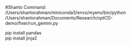 
#Shanto Command:
/Users/shantorahman/miniconda3/envs/myenv/bin/python /Users/shantorahman/Documents/Research/optCD-demo/fixer/run_gemini.py

pip install pandas  
pip install jinja2
